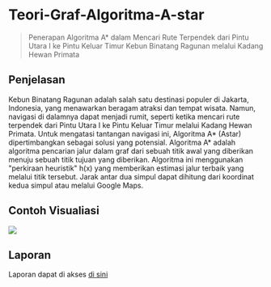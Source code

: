 # Teori-Graf-Algoritma-A-star
> Penerapan Algoritma A* dalam Mencari Rute Terpendek dari Pintu Utara I ke Pintu Keluar Timur Kebun Binatang Ragunan melalui Kadang Hewan Primata

## Penjelasan
Kebun Binatang Ragunan adalah salah satu destinasi populer di Jakarta, Indonesia, yang menawarkan beragam atraksi dan tempat wisata. Namun, navigasi di dalamnya dapat menjadi rumit, seperti ketika mencari rute terpendek dari Pintu Utara I ke Pintu Keluar Timur melalui Kadang Hewan Primata. Untuk mengatasi tantangan navigasi ini, Algoritma A* (Astar) dipertimbangkan sebagai solusi yang potensial. Algoritma A* adalah algoritma pencarian jalur dalam graf dari sebuah titik awal yang diberikan menuju sebuah titik tujuan yang diberikan. Algoritma ini menggunakan "perkiraan heuristik" h(x) yang memberikan estimasi jalur terbaik yang melalui titik tersebut. Jarak antar dua simpul dapat dihitung dari koordinat kedua simpul atau melalui Google Maps.

## Contoh Visualiasi
![](https://github.com/gabymanroe/Teori-Graf-Algoritma-A-star/blob/main/Visualisasi.png)

## Laporan
Laporan dapat di akses [di sini](https://github.com/gabymanroe/Teori-Graf-Algoritma-A-star/blob/main/Penerapan%20Algoritma%20A_%20dalam%20Mencari%20Rute%20Terpendek%20dari%20Pintu%20Utara%20I%20ke%20Pintu%20Keluar%20Timur%20Kebun%20Binatang%20Ragunan%20melalui%20Kadang%20Hewan%20Primata.pdf)
